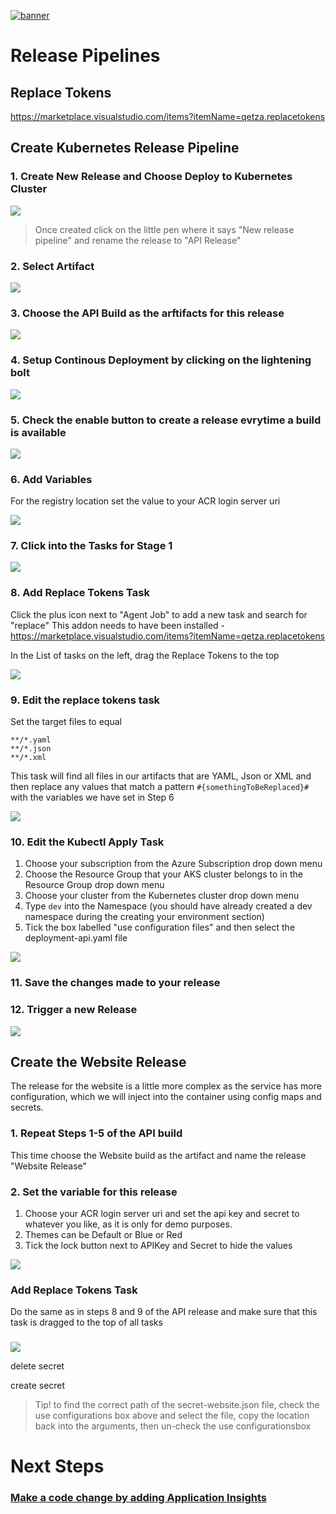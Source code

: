 [![banner](../images/banner-lab.png)](../../README.md)

# Release Pipelines

## Replace Tokens
https://marketplace.visualstudio.com/items?itemName=qetza.replacetokens


## Create Kubernetes Release Pipeline

### 1. Create New Release and Choose Deploy to Kubernetes Cluster

![](images/newapireleasepipeline.png)

 > Once created click on the little pen where it says "New release pipeline" and rename the release to "API Release"
### 2. Select Artifact

![](images/chooseartifactreleasepipeline.png)

### 3. Choose the API Build as the arftifacts for this release
![](images/selectapibuildforrelease.png)

### 4. Setup Continous Deployment by clicking on the lightening bolt 
![](images/releaseci.png)

### 5. Check the enable button to create a release evrytime a build is available
![](images/enablecireleasebutton.png)

### 6. Add Variables

For the registry location set the value to your ACR login server uri

![](images/addregistryvariable.png)

### 7. Click into the Tasks for Stage 1
![](images/editreleasetasks.png)

### 8. Add Replace Tokens Task
Click the plus icon next to "Agent Job" to add a new task and search for "replace"
This addon needs to have been installed - https://marketplace.visualstudio.com/items?itemName=qetza.replacetokens

In the List of tasks on the left, drag the Replace Tokens to the top

![](images/replacetokenstask.png)

### 9. Edit the replace tokens task

Set the target files to equal
```
**/*.yaml
**/*.json
**/*.xml
```

This task will find all files in our artifacts that are YAML, Json or XML and then replace any values that match a pattern ```#{somethingToBeReplaced}#``` with the variables we have set in Step 6


![](images/replacetokens.png)

### 10. Edit the Kubectl Apply Task

1. Choose your subscription from the Azure Subscription drop down menu
2. Choose the Resource Group that your AKS cluster belongs to in the Resource Group drop down menu
3. Choose your cluster from the Kubernetes cluster drop down menu
4. Type ```dev``` into the Namespace (you should have already created a dev namespace during the creating your environment section)
5. Tick the box labelled "use configuration files" and then select the deployment-api.yaml file

![](images/apiapplycommand.png)

### 11. Save the changes made to your release 

### 12. Trigger a new Release

![](images/triggerrelease.png)

## Create the Website Release

The release for the website is a little more complex as the service has more configuration, which we will inject into the container using config maps and secrets. 

### 1. Repeat Steps 1-5 of the API build
This time choose the Website build as the artifact and name the release "Website Release"

### 2. Set the variable for this release

1. Choose your ACR login server uri and set the api key and secret to whatever you like, as it is only for demo purposes. 
2. Themes can be Default or Blue or Red
3. Tick the lock button next to APIKey and Secret to hide the values

![](images/websitevariables.png)

### Add Replace Tokens Task

Do the same as in steps 8 and 9 of the API release and make sure that this task is dragged to the top of all tasks

### 

![](images/kubernetesTask.png)

delete secret

create secret

> Tip! to find the correct path of the secret-website.json file, check the use configurations box above and select the file, copy the location back into the arguments, then un-check the use configurationsbox


# Next Steps 
### [Make a code change by adding Application Insights](../AddApplicationInsights)